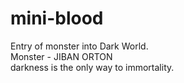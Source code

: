 # mini-blood
Entry of monster into Dark World.
<br>
Monster - JIBAN ORTON
<br>
darkness is the only way to immortality. 

